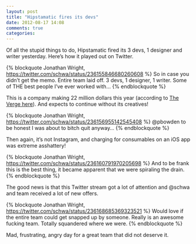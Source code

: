 ```yaml
---
layout: post
title: "Hipstamatic fires its devs"
date: 2012-08-17 14:08
comments: true
categories: 
---
```


Of all the stupid things to do, Hipstamatic fired its 3 devs, 1 designer and writer yesterday. Here’s how it played out on Twitter.

{% blockquote Jonathan Wright, https://twitter.com/schwa/status/236155846680260608 %}
So in case you didn’t get the memo. Entire team laid off. 3 devs, 1 designer, 1 writer. Some of THE best people I’ve ever worked with…
{% endblockquote %}

This is a company making 22 million dollars this year (according to [The Verge here](http://www.theverge.com/2012/8/16/3247801/hipstamatic-layoffs-synthetic)). And expects to continue without its creatives!

{% blockquote Jonathan Wright, https://twitter.com/schwa/status/236156955142545408 %}
@pbowden to be honest I was about to bitch quit anyway…
{% endblockquote %}

Then again, it’s not Instagram, and charging for consumables on an iOS app was extreme asshattery!

{% blockquote Jonathan Wright, https://twitter.com/schwa/status/236160791970205698 %}
And to be frank this is the best thing, it became apparent that we were spiraling the drain.
{% endblockquote %}

The good news is that this Twitter stream got a lot of attention and @schwa and team received a lot of new offers.

{% blockquote Jonathan Wright, https://twitter.com/schwa/status/236168685369323521 %}
Would love if the entire team could get snapped up by someone. Really is an awesome fucking team. Totally squandered where we were.
{% endblockquote %}

Mad, frustrating, angry day for a great team that did not deserve it.
